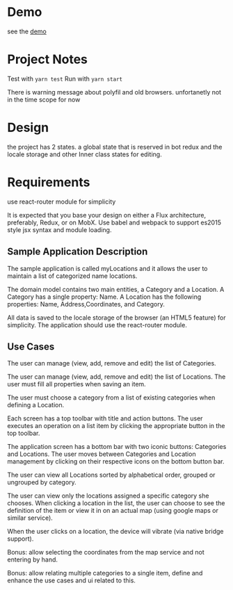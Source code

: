 
# Demo
see the [demo](https://raz-locations.herokuapp.com/)

# Project Notes
Test with `yarn test` 
Run with `yarn start`

There is warning message about polyfil and old browsers. 
unfortanetly not in the time scope for now

# Design
the project has 2 states. a global state that is reserved in bot redux and the locale storage and other Inner class states for editing.

# Requirements
use react-router module for simplicity

It is expected that you base your design on either a Flux architecture, preferably, Redux, or on MobX.
Use babel and webpack to support es2015 style jsx syntax and module loading. 

## Sample Application Description
The sample application is called myLocations and it allows the user to maintain a list of categorized name locations. 

The domain model contains two main entities, a Category and a Location. A Category has a single property: Name. A Location has the following properties: Name, Address,Coordinates, and Category.

All data is saved to the locale storage of the browser (an HTML5 feature) for simplicity.
The application should use the react-router module.

## Use Cases
The user can manage (view, add, remove and edit) the list of Categories.

The user can manage (view, add, remove and edit) the list of Locations.
The user must fill all properties when saving an item.

The user must choose a category from a list of existing categories when defining a Location. 

Each screen has a top toolbar with title and action buttons. The user executes an operation on a list item by clicking the appropriate button in the top toolbar.

The application screen has a bottom bar with two iconic buttons: Categories and Locations. The user moves between Categories and Location management by clicking on their respective icons on the bottom button bar. 

The user can view all Locations sorted by alphabetical order, grouped or ungrouped by category.

The user can view only the locations assigned a specific category she chooses.
When clicking a location in the list, the user can choose to see the definition of the item or view it in on an actual map (using google maps or similar service).

When the user clicks on a location, the device will vibrate (via native bridge support).

Bonus:  allow selecting the coordinates from the map service and not entering by hand.

Bonus: allow relating multiple categories to a single item, define and enhance the use cases and ui related to this.
